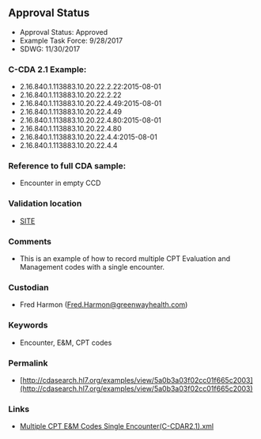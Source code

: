 ## Approval Status 

* Approval Status: Approved
* Example Task Force: 9/28/2017
* SDWG: 11/30/2017

### C-CDA 2.1 Example:

* 2.16.840.1.113883.10.20.22.2.22:2015-08-01
* 2.16.840.1.113883.10.20.22.2.22
* 2.16.840.1.113883.10.20.22.4.49:2015-08-01
* 2.16.840.1.113883.10.20.22.4.49
* 2.16.840.1.113883.10.20.22.4.80:2015-08-01
* 2.16.840.1.113883.10.20.22.4.80
* 2.16.840.1.113883.10.20.22.4.4:2015-08-01
* 2.16.840.1.113883.10.20.22.4.4

### Reference to full CDA sample:

* Encounter in empty CCD


### Validation location

* [SITE](https://site.healthit.gov/sandbox-ccda/ccda-validator)


### Comments

* This is an example of how to record multiple CPT Evaluation and Management codes with a single encounter.

### Custodian

* Fred Harmon (Fred.Harmon@greenwayhealth.com)


### Keywords

* Encounter, E&M, CPT codes


### Permalink

* [http://cdasearch.hl7.org/examples/view/5a0b3a03f02cc01f665c2003](http://cdasearch.hl7.org/examples/view/5a0b3a03f02cc01f665c2003)

### Links

* [Multiple CPT E&M Codes Single Encounter(C-CDAR2.1).xml](https://github.com/HL7/C-CDA-Examples/tree/master/Encounters/Multiple%20CPT%20E%26M%20Codes/Multiple%20CPT%20E%26M%20Codes%20Single%20Encounter%28C-CDAR2.1%29.xml)
